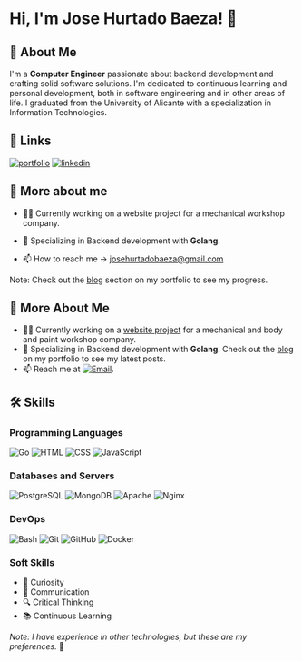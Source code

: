 # Hi, I'm Jose Hurtado Baeza! 👋

## 🚀 About Me
I'm a **Computer Engineer** passionate about backend development and crafting solid software solutions. I'm dedicated to continuous learning and personal development, both in software engineering and in other areas of life. I graduated from the University of Alicante with a specialization in Information Technologies.


## 🔗 Links
[![portfolio](https://img.shields.io/badge/my_portfolio-000?style=for-the-badge&logo=ko-fi&logoColor=white)](https://josehurtadobaeza.super.site/)
[![linkedin](https://img.shields.io/badge/linkedin-0A66C2?style=for-the-badge&logo=linkedin&logoColor=white)](https://www.linkedin.com/in/jose-hurtado-baeza-5406b4223/)


## 📜 More about me
- 👩‍💻 Currently working on a website project for a mechanical workshop company.

- 🌱 Specializing in Backend development with **Golang**.

- 📫 How to reach me -> josehurtadobaeza@gmail.com

Note: Check out the [blog](https://josehurtadobaeza.super.site/blog) section on my portfolio to see my progress.

## 📜 More About Me
- 👨‍💻 Currently working on a [website project](https://josehurtadobaeza.super.site/projects/mechanical-workshop) for a mechanical and body and paint workshop company.
- 🌱 Specializing in Backend development with **Golang**. Check out the [blog](https://josehurtadobaeza.super.site/blog) on my portfolio to see my latest posts.
- 📫 Reach me at [![Email](https://img.shields.io/badge/Email-D14836?style=for-the-badge&logo=gmail&logoColor=white)](mailto:josehurtadobaeza@gmail.com).

## 🛠 Skills
### Programming Languages
![Go](https://img.shields.io/badge/Go-00ADD8?style=for-the-badge&logo=go&logoColor=white)
![HTML](https://img.shields.io/badge/HTML-E34F26?style=for-the-badge&logo=html5&logoColor=white)
![CSS](https://img.shields.io/badge/CSS-1572B6?style=for-the-badge&logo=css3&logoColor=white)
![JavaScript](https://img.shields.io/badge/JavaScript-F7DF1E?style=for-the-badge&logo=javascript&logoColor=black)

### Databases and Servers
![PostgreSQL](https://img.shields.io/badge/PostgreSQL-316192?style=for-the-badge&logo=postgresql&logoColor=white)
![MongoDB](https://img.shields.io/badge/MongoDB-47A248?style=for-the-badge&logo=mongodb&logoColor=white)
![Apache](https://img.shields.io/badge/Apache-D22128?style=for-the-badge&logo=apache&logoColor=white)
![Nginx](https://img.shields.io/badge/Nginx-269539?style=for-the-badge&logo=nginx&logoColor=white)
### DevOps
![Bash](https://img.shields.io/badge/Bash-4EAA25?style=for-the-badge&logo=gnu-bash&logoColor=white)
![Git](https://img.shields.io/badge/Git-F05032?style=for-the-badge&logo=git&logoColor=white)
![GitHub](https://img.shields.io/badge/GitHub-181717?style=for-the-badge&logo=github&logoColor=white)
![Docker](https://img.shields.io/badge/Docker-2496ED?style=for-the-badge&logo=docker&logoColor=white)
### Soft Skills
- 🧐 Curiosity
- 💬 Communication
- 🔍 Critical Thinking
- 📚 Continuous Learning

*Note: I have experience in other technologies, but these are my preferences.* 🚀
